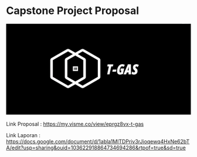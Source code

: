 # Capstone Project Proposal
![](https://github.com/ImamSR/T-Gas/blob/main/LOGO%20T-GAS.jpeg?raw=true)

Link Proposal : https://my.visme.co/view/eprgz8vx-t-gas

Link Laporan : https://docs.google.com/document/d/1abla1MlTDPriv3rJioqewq4HxNe62bTA/edit?usp=sharing&ouid=103622918864734694286&rtpof=true&sd=true
